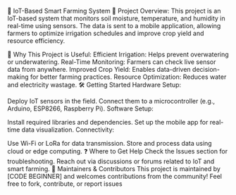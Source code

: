 🌱 IoT-Based Smart Farming System
📌 Project Overview:
This project is an IoT-based system that monitors soil moisture, temperature, and humidity in real-time using sensors. The data is sent to a mobile application, allowing farmers to optimize irrigation schedules and improve crop yield and resource efficiency.

🚀 Why This Project is Useful:
Efficient Irrigation: Helps prevent overwatering or underwatering.
Real-Time Monitoring: Farmers can check live sensor data from anywhere.
Improved Crop Yield: Enables data-driven decision-making for better farming practices.
Resource Optimization: Reduces water and electricity wastage.
🛠️ Getting Started
Hardware Setup:

Deploy IoT sensors in the field.
Connect them to a microcontroller (e.g., Arduino, ESP8266, Raspberry Pi).
Software Setup:

Install required libraries and dependencies.
Set up the mobile app for real-time data visualization.
Connectivity:

Use Wi-Fi or LoRa for data transmission.
Store and process data using cloud or edge computing.
❓ Where to Get Help
Check the Issues section for troubleshooting.
Reach out via discussions or forums related to IoT and smart farming.
👥 Maintainers & Contributors
This project is maintained by [CODE BEGINNER] and welcomes contributions from the community! Feel free to fork, contribute, or report issues
